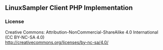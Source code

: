## LinuxSampler Client PHP Implementation

### License
Creative Commons: Attribution-NonCommercial-ShareAlike 4.0 International (CC BY-NC-SA 4.0)  
http://creativecommons.org/licenses/by-nc-sa/4.0/
